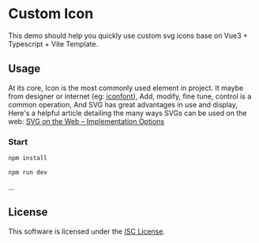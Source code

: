 # Custom Icon

This demo should help you quickly use custom svg icons base on Vue3 + Typescript + Vite Template. 

## Usage

At its core, Icon is the most commonly used element in project. It maybe from designer or internet (eg: [iconfont](https://www.iconfont.cn/)), Add, modify, fine tune, control is a common operation, And SVG has great advantages in use and display, Here's a helpful article detailing the many ways SVGs can be used on the web: [SVG on the Web – Implementation Options](https://svgontheweb.com/#implementation)

### Start

```sh
npm install

npm run dev

```

...

## License

This software is licensed under the [ISC License](https://github.com/lucide-icons/lucide/blob/master/LICENSE).
